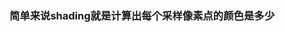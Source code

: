 <!--
 * @Author: yangyanan 3288077283@qq.com
 * @Date: 2022-07-26 13:12:08
 * @LastEditors: yangyanan 3288077283@qq.com
 * @LastEditTime: 2022-07-26 13:12:37
 * @FilePath: /分享/webgl/笔记/03着色/index.md
 * @Description: 这是默认设置,请设置`customMade`, 打开koroFileHeader查看配置 进行设置: https://github.com/OBKoro1/koro1FileHeader/wiki/%E9%85%8D%E7%BD%AE
-->
### 简单来说shading就是计算出每个采样像素点的颜色是多少